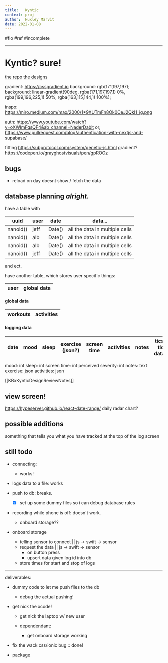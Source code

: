 ```yaml
---
title:   Kyntic
context: proj
author:  Huxley Marvit
date: 2022-01-08
---
```


#flo #ref #incomplete

***

# Kyntic? sure!

[the repo](https://github.com/TheEnquirer/kyntic)
[the designs](https://www.figma.com/file/i2i4nugfhshJLqCwftb4wf/kyntic?node-id=0%3A1)

gradient:
https://cssgradient.io
background: rgb(171,197,197);  
background: linear-gradient(90deg, rgba(171,197,197,1) 0%, rgba(199,196,225,1) 50%, rgba(163,115,144,1) 100%);

inspo: https://miro.medium.com/max/2000/1*9XUTmFn8Ok0CeJ2QkI1_ig.png

auth: https://www.youtube.com/watch?v=oXWImFqsQF4&ab_channel=NaderDabit
or, https://www.pullrequest.com/blog/authentication-with-nextjs-and-supabase/

fitting https://subprotocol.com/system/genetic-js.html
gradient? https://codepen.io/grayghostvisuals/pen/gpROOz

## bugs
- reload on day doesnt show / fetch the data

## database planning *alright.*


have a table with

| uuid     | user | date   | data...                        |
| -------- | ---- | ------ | ------------------------------ |
| nanoid() | jeff | Date() | all the data in multiple cells |
| nanoid() | alb | Date() | all the data in multiple cells |
| nanoid() | alb | Date() | all the data in multiple cells |
| nanoid() | jeff | Date() | all the data in multiple cells |
and ect.

have another table, which stores user specific things:

| user | global data |
| ---- | ----------- |

#### global data
| workouts | activities |
| -------- | ---------- |

#### logging data
| date | mood | sleep | exercise (json?) | screen time | activities | notes | tics? tic data? | perceived severity? |
| ---- | ---- | ----- | ---------------- | ----------- | ---------- | ----- | --------------- | ------------------- |

mood: int
sleep: int
screen time: int
perceived severity: int
notes: text
exercise: json
activities: json

[[KBxKynticDesignReviewNotes]]


##  view screen!

https://hypeserver.github.io/react-date-range/
daily radar chart?

## possible additions
something that tells you what you have tracked at the top of the log screen



## still todo
- connecting: 
	- works!
- logs data to a file: works
- push to db: breaks.
	- [x] set up some dummy files so i can debug database rules

- recording while phone is off: doesn't work.
	- onboard storage??


- onboard storage
	- telling sensor to connect || js → swift → sensor
	- request the data               || js → swift → sensor
		- on button press
		- upsert data given log id into db
	- store times for start and stop of logs


***
deliverables: 

- dummy code to let me push files to the db 
	- debug the actual pushing!
	
- get nick the xcode!
	- get nick the laptop w/ new user

	- dependendant:
		- get onboard storage working

- fix the wack css/ionic bug :: done!
- package














